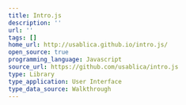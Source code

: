 ```yaml
---
title: Intro.js
description: ''
url: ''
tags: []
home_url: http://usablica.github.io/intro.js/
open_source: true
programming_language: Javascript
source_url: https://github.com/usablica/intro.js
type: Library
type_application: User Interface
type_data_source: Walkthrough
---
```

